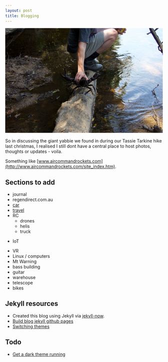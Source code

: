 ```yaml
---
layout: post
title: Blogging
---
```


![Tarkine Yabbie](/images/yabbie.jpg)

So in discussing the giant yabbie we found in during our Tassie Tarkine hike last christmas, I realised I still dont have a central place to host photos, thoughts or updates - voila.

Something like [www.aircommandrockets.com](http://www.aircommandrockets.com/site_index.htm).

## Sections to add

- journal
- regendirect.com.au
- [car](/1977-xc-ford-panelvan/)
- [travel](/travel/2016-desert-trip)
- RC
    + drones
    + helis
    + truck
+ IoT
- VR
- Linux / computers
- Mt Warning
- bass building
- guitar
- warehouse
- telescope
- bikes

## Jekyll resources
- Created this blog using Jekyll via [jekyll-now](https://github.com/barryclark/jekyll-now).
- [Build blog jekyll github pages](https://www.smashingmagazine.com/2014/08/build-blog-jekyll-github-pages/)
- [Switching themes](http://stackoverflow.com/questions/31327045/switch-theme-in-an-existing-jekyll-installation)

## Todo
- [Get a dark theme running](http://madebygraham.com/midnight/)
